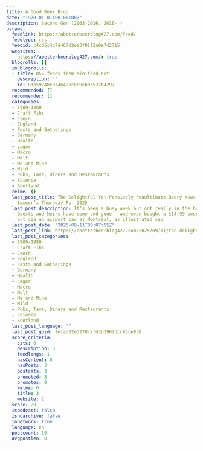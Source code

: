 ```yaml
---
title: A Good Beer Blog
date: "1970-01-01T00:00:00Z"
description: Second Gen (2003-2016, 2016- )
params:
  feedlink: https://abetterbeerblog427.com/feed/
  feedtype: rss
  feedid: c4cd6c4b7d467d2ea3f81f2a9e742715
  websites:
    https://abetterbeerblog427.com/: true
  blogrolls: []
  in_blogrolls:
  - title: RSS feeds from Minifeed.net
    description: ""
    id: 83b59248e9346428c889eb03522b4297
  recommended: []
  recommender: []
  categories:
  - 1900-1980
  - Craft Fibs
  - Czech
  - England
  - Fests and Gatherings
  - Germany
  - Health
  - Lager
  - Macro
  - Malt
  - Me and Mine
  - Mild
  - Pubs, Tavs, Diners and Restaurants
  - Science
  - Scotland
  relme: {}
  last_post_title: The Delightful Yet Pensively Penultimate Beery News Notes On A
    Summer’s Thursday For 2025
  last_post_description: It’s been a busy week but not really in the beery sense.
    Guests and heirs have come and gone – and even bought a $14.99 beer on the way
    out via an airport bar at Montreal, as illustrated sub
  last_post_date: "2025-09-11T09:07:55Z"
  last_post_link: https://abetterbeerblog427.com/2025/09/11/the-delightful-yet-pensively-penultimate-beery-news-notes-on-a-summers-thursday-for-2025/
  last_post_categories:
  - 1900-1980
  - Craft Fibs
  - Czech
  - England
  - Fests and Gatherings
  - Germany
  - Health
  - Lager
  - Macro
  - Malt
  - Me and Mine
  - Mild
  - Pubs, Tavs, Diners and Restaurants
  - Science
  - Scotland
  last_post_language: ""
  last_post_guid: fefad02e3270c7fd3b396fdcc85ce838
  score_criteria:
    cats: 0
    description: 3
    feedlangs: 1
    hasContent: 0
    hasPosts: 3
    postcats: 3
    promoted: 5
    promotes: 0
    relme: 0
    title: 3
    website: 2
  score: 20
  ispodcast: false
  isnoarchive: false
  innetwork: true
  language: en
  postcount: 10
  avgpostlen: 0
---
```

